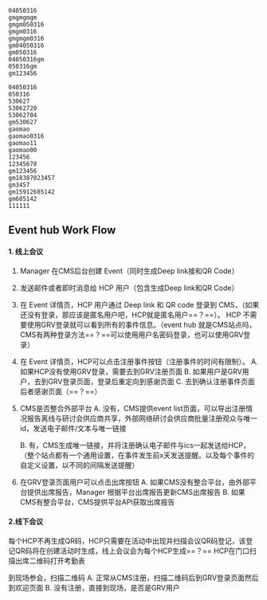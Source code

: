```
04050316
gmgmgmgm
gmgm050316
gmgm0316
gmgmgm0316
gm04050316
gm050316
04050316gm
050316gm
gm123456

04050316
050316
530627
53062720
53062704
gm530627
gaomao
gaomao0316
gaomao11
gaomao00
123456
12345678
gm123456
gm18387023457
gm3457
gm15912685142
gm685142
111111
```

## Event hub Work Flow
#### 1. 线上会议
1. Manager 在CMS后台创建 Event（同时生成Deep link接和QR Code）
   
2. 发送邮件或者即时消息给 HCP 用户（包含生成Deep link和QR Code）
   
3. 在 Event 详情页，HCP 用户通过 Deep link 和 QR code 登录到 CMS，（如果还没有登录，那应该是匿名用户吧，HCP就是匿名用户==？==）。
   HCP 不需要使用GRV登录就可以看到所有的事件信息。（event hub 就是CMS站点吗，CMS有两种登录方法==？==可以使用用户名密码登录，也可以使用GRV登录）
   
4. 在 Event 详情页，HCP可以点击注册事件按钮（注册事件的时间有限制）。
    A. 如果HCP没有使用GRV登录，需要去到GRV注册页面
    B. 如果用户是GRV用户，去到GRV登录页面，登录后重定向到感谢页面
    C. 去到确认注册事件页面后者感谢页面（==？==）
    
5. CMS是否整合外部平台
    A. 没有，CMS提供event list页面，可以导出注册情况报告离线与研讨会供应商共享，外部网络研讨会供应商批量注册观众与唯一id，发送电子邮件/文本与唯一链接
    
    B. 有，CMS生成唯一链接，并将注册确认电子邮件与ics一起发送给HCP，（整个站点都有一个通用设置，在事件发生前x天发送提醒。以及每个事件的自定义设置，以不同的间隔发送提醒）

6. 在GRV登录页面用户可以点击出席按钮
    A. 如果CMS没有整合平台，由外部平台提供出席报告，Manager 根据平台出席报告更新CMS出席报告
    B. 如果CMS有整合平台，CMS提供平台API获取出席报告

#### 2.线下会议
每个HCP不再生成QR码，HCP只需要在活动中出现并扫描会议QR码登记，该登记QR码将在创建活动时生成，线上会议会为每个HCP生成==？==
HCP在门口扫描出席二维码打开考勤表

到现场参会，扫描二维码
A. 正常从CMS注册，扫描二维码后到GRV登录页面然后到欢迎页面
B. 没有注册，直接到现场，是否是GRV用户
	